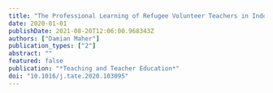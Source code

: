 ```yaml
---
title: "The Professional Learning of Refugee Volunteer Teachers in Indonesian Refugee Learning Centres"
date: 2020-01-01
publishDate: 2021-08-20T12:06:00.968343Z
authors: ["Damian Maher"]
publication_types: ["2"]
abstract: ""
featured: false
publication: "*Teaching and Teacher Education*"
doi: "10.1016/j.tate.2020.103095"
---
```


